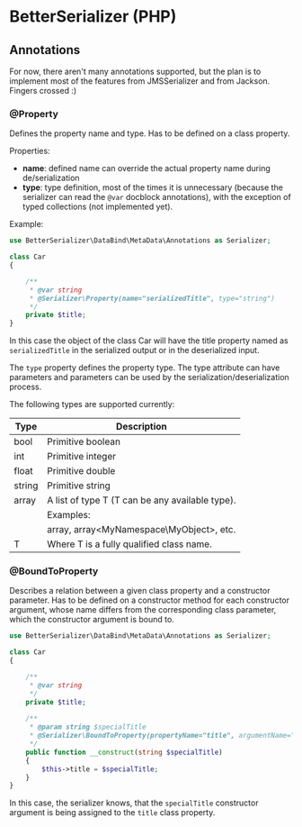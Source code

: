 # BetterSerializer (PHP)

## Annotations

For now, there aren't many annotations supported, but the plan is to implement most of the features
from JMSSerializer and from Jackson. Fingers crossed :)

### @Property

Defines the property name and type.
Has to be defined on a class property.

Properties:
- **name**: defined name can override the actual property name during de/serialization
- **type**: type definition, most of the times it is unnecessary (because the serializer can read the `@var` 
docblock annotations), with the exception of typed collections (not implemented yet).


Example:

```php
use BetterSerializer\DataBind\MetaData\Annotations as Serializer;

class Car
{

    /**
     * @var string
     * @Serializer\Property(name="serializedTitle", type="string")
     */
    private $title;
}
```

In this case the object of the class Car will have the title property named as `serializedTitle`
in the serialized output or in the deserialized input.

The `type` property defines the property type. The type attribute can have parameters and parameters can be used 
by the serialization/deserialization process.

The following types are supported currently:


| Type                                                     | Description                                      |
|----------------------------------------------------------|--------------------------------------------------|
| bool                                                     | Primitive boolean                                |
| int                                                      | Primitive integer                                |
| float                                                    | Primitive double                                 |
| string                                                   | Primitive string                                 |
| array<T>                                                 | A list of type T (T can be any available type).  |
|                                                          | Examples:                                        |
|                                                          | array<string>, array<MyNamespace\MyObject>, etc. |
| T                                                        | Where T is a fully qualified class name.         | 

### @BoundToProperty

Describes a relation between a given class property and a constructor parameter.
Has to be defined on a constructor method for each constructor argument, whose name differs from the corresponding 
class parameter, which the constructor argument is bound to. 

```php
use BetterSerializer\DataBind\MetaData\Annotations as Serializer;

class Car
{

    /**
     * @var string
     */
    private $title;
    
    /**
     * @param string $specialTitle
     * @Serializer\BoundToProperty(propertyName="title", argumentName="specialTitle")
     */
    public function __construct(string $specialTitle)
    {
        $this->title = $specialTitle;
    }
}
```

In this case, the serializer knows, that the `specialTitle` constructor argument is being assigned to the `title`
class property.
